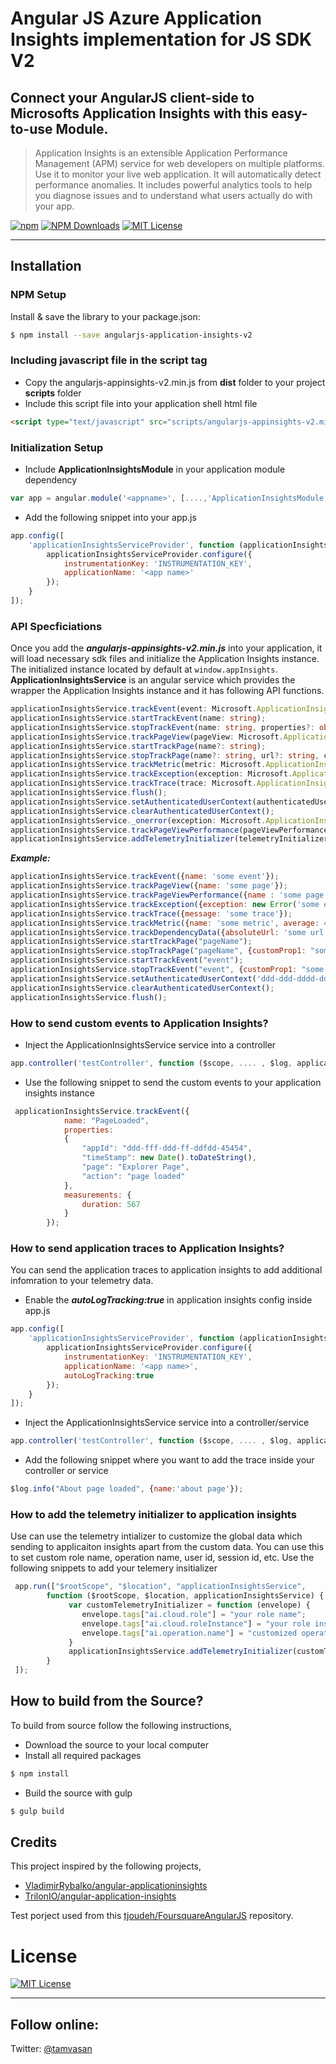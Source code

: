 # Angular JS Azure Application Insights implementation for JS SDK V2

## Connect your AngularJS client-side to Microsofts Application Insights with this easy-to-use Module.

 >Application Insights is an extensible Application Performance Management (APM) service for web developers on multiple platforms. Use it to monitor your live web application. It will automatically detect performance anomalies. It includes powerful analytics tools to help you diagnose issues and to understand what users actually do with your app.

[![npm](https://img.shields.io/npm/v/angularjs-application-insights-v2.svg?label=npm%20version&color=5b1096&style=for-the-badge)](https://www.npmjs.com/package/angularjs-application-insights-v2)
[![NPM Downloads](https://img.shields.io/npm/dw/angularjs-application-insights-v2.svg?color=b31ae7&style=for-the-badge)](https://www.npmjs.com/package/angularjs-application-insights-v2)
[![MIT License](https://img.shields.io/badge/license-MIT-blue.svg?style=for-the-badge&color=e51384)](/LICENSE)

---
## Installation

### NPM Setup

Install & save the library to your package.json:

```bash
$ npm install --save angularjs-application-insights-v2
```

### Including javascript file in the script tag

* Copy the angularjs-appinsights-v2.min.js from **dist** folder to your project **scripts** folder 
* Include this script file into your application shell html file
```html
<script type="text/javascript" src="scripts/angularjs-appinsights-v2.min.js"></script>
```

### Initialization Setup
* Include **ApplicationInsightsModule** in your application module dependency
```js
var app = angular.module('<appname>', [....,'ApplicationInsightsModule']);
```
* Add the following snippet into your app.js
```js
app.config([
    'applicationInsightsServiceProvider', function (applicationInsightsServiceProvider) {
        applicationInsightsServiceProvider.configure({
            instrumentationKey: 'INSTRUMENTATION_KEY',
            applicationName: '<app name>'
        });
    }
]);
```
### API Specficiations
Once you add the ***angularjs-appinsights-v2.min.js*** into your application, it will load necessary sdk files and initialize the Application Insights instance. The initialized instance located by default at `window.appInsights`. **ApplicationInsightsService** is an angular service which provides the wrapper the Application Insights instance and it has following API functions.

```ts
applicationInsightsService.trackEvent(event: Microsoft.ApplicationInsights.IEventTelemetry, customProperties:object);
applicationInsightsService.startTrackEvent(name: string);
applicationInsightsService.stopTrackEvent(name: string, properties?: object, measurements?:object);
applicationInsightsService.trackPageView(pageView: Microsoft.ApplicationInsights.IPageViewTelemetry, customProperties?:object);
applicationInsightsService.startTrackPage(name?: string);
applicationInsightsService.stopTrackPage(name?: string, url?: string, customProperties?: object);
applicationInsightsService.trackMetric(metric: Microsoft.ApplicationInsights.IMetricTelemetry, customProperties?:object);
applicationInsightsService.trackException(exception: Microsoft.ApplicationInsights.IExceptionTelemetry, customProperties?:object);
applicationInsightsService.trackTrace(trace: Microsoft.ApplicationInsights.ITraceTelemetry, customProperties?: object);
applicationInsightsService.flush();
applicationInsightsService.setAuthenticatedUserContext(authenticatedUserId: string, accountId?: string, storeInCookie?: boolean);
applicationInsightsService.clearAuthenticatedUserContext();
applicationInsightsService._onerror(exception: Microsoft.ApplicationInsights.IAutoExceptionTelemetry);
applicationInsightsService.trackPageViewPerformance(pageViewPerformance: Microsoft.ApplicationInsights.IPageViewPerformanceTelemetry, customProperties?: object});
applicationInsightsService.addTelemetryInitializer(telemetryInitializer: (item: Microsoft.ApplicationInsights.ITelemetryItem) => boolean | void);
```

***Example:***
```js
applicationInsightsService.trackEvent({name: 'some event'});
applicationInsightsService.trackPageView({name: 'some page'});
applicationInsightsService.trackPageViewPerformance({name : 'some page', url: 'some url'});
applicationInsightsService.trackException({exception: new Error('some error')});
applicationInsightsService.trackTrace({message: 'some trace'});
applicationInsightsService.trackMetric({name: 'some metric', average: 42});
applicationInsightsService.trackDependencyData({absoluteUrl: 'some url', responseCode: 200, method: 'GET', id: 'some id'});
applicationInsightsService.startTrackPage("pageName");
applicationInsightsService.stopTrackPage("pageName", {customProp1: "some value"});
applicationInsightsService.startTrackEvent("event");
applicationInsightsService.stopTrackEvent("event", {customProp1: "some value"});
applicationInsightsService.setAuthenticatedUserContext('ddd-ddd-dddd-dddd');
applicationInsightsService.clearAuthenticatedUserContext();
applicationInsightsService.flush();
```

### How to send custom events to Application Insights?
* Inject the ApplicationInsightsService service into a controller
```js
app.controller('testController', function ($scope, .... , $log, applicationInsightsService) {
```
* Use the following snippet to send the custom events to your application insights instance
```js
 applicationInsightsService.trackEvent({
            name: "PageLoaded",
            properties:
            {
                "appId": "ddd-fff-ddd-ff-ddfdd-45454",
                "timeStamp": new Date().toDateString(),
                "page": "Explorer Page",
                "action": "page loaded"
            },
            measurements: {
                duration: 567
            }
        });
```

### How to send application traces to Application Insights?
You can send the application traces to application insights to add additional infomration to your telemetry data.
* Enable the  ***autoLogTracking:true*** in application insights config inside app.js
```js
app.config([
    'applicationInsightsServiceProvider', function (applicationInsightsServiceProvider) {
        applicationInsightsServiceProvider.configure({
            instrumentationKey: 'INSTRUMENTATION_KEY',
            applicationName: '<app name>',
            autoLogTracking:true
        });
    }
]);
```
* Inject the ApplicationInsightsService service into a controller/service
```js
app.controller('testController', function ($scope, .... , $log, applicationInsightsService) {
```
* Add the following snippet where you want to add the trace inside your controller or service
```js
$log.info("About page loaded", {name:'about page'});

```

### How to add the telemetry initializer to application insights
Use can use the telemetry intializer to customize the global data which sending to applicaiton insights apart from the custom data. 
You can use this to set custom role name, operation name, user id, session id, etc.
Use the following snippets to add your telemery insitializer
```js
 app.run(["$rootScope", "$location", "applicationInsightsService",
        function ($rootScope, $location, applicationInsightsService) {
             var customTelemetryInitializer = function (envelope) {
                envelope.tags["ai.cloud.role"] = "your role name";
                envelope.tags["ai.cloud.roleInstance"] = "your role instance";
                envelope.tags["ai.operation.name"] = "customized operation name"
             }
             applicationInsightsService.addTelemetryInitializer(customTelemetryInitializer);
        }
 ]);
```

## How to build from the Source?

To build from source follow the following instructions,
* Download the source to your local computer
* Install all required packages
```bash
$ npm install
```
* Build the source with gulp
```bash
$ gulp build
```

## Credits

This project inspired by the following projects,
* [VladimirRybalko/angular-applicationinsights](https://github.com/VladimirRybalko/angular-applicationinsights)
* [TrilonIO/angular-application-insights](https://github.com/TrilonIO/angular-application-insights)

Test porject used from this [tjoudeh/FoursquareAngularJS](https://github.com/tjoudeh/FoursquareAngularJS) repository.

# License

[![MIT License](https://img.shields.io/badge/license-MIT-blue.svg?style=for-the-badge&color=e51384)](/LICENSE) 

----

## Follow online:

Twitter: [@tamvasan](https://twitter.com/tamvasan)